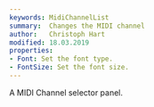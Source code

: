 ```yaml
---
keywords: MidiChannelList
summary:  Changes the MIDI channel
author:   Christoph Hart
modified: 18.03.2019
properties:
- Font: Set the font type.
- FontSize: Set the font size. 
---
```


A MIDI Channel selector panel.